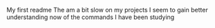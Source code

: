 My first readme
The am a bit slow on my projects 
I seem to gain better understanding now of the commands
I have been studying
